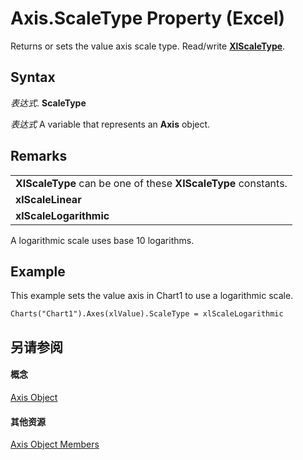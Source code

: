 
# Axis.ScaleType Property (Excel)

Returns or sets the value axis scale type. Read/write  **[XlScaleType](e21ccd98-41c0-27da-ca6c-cb061aff9534.md)**.


## Syntax

 _表达式_. **ScaleType**

 _表达式_ A variable that represents an **Axis** object.


## Remarks


||
|:-----|
|**XlScaleType** can be one of these **XlScaleType** constants.|
|**xlScaleLinear**|
|**xlScaleLogarithmic**|
A logarithmic scale uses base 10 logarithms.


## Example

This example sets the value axis in Chart1 to use a logarithmic scale.


```
Charts("Chart1").Axes(xlValue).ScaleType = xlScaleLogarithmic
```


## 另请参阅


#### 概念


[Axis Object](7e08c61b-90f4-8d91-0ee2-84283d10b324.md)
#### 其他资源


[Axis Object Members](http://msdn.microsoft.com/library/2b60f79e-339d-a6cf-7ec6-a915b550c634%28Office.15%29.aspx)